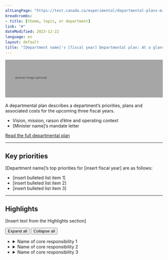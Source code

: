 ```yaml
---
altLangPage: "https://test.canada.ca/experimental/departmental-plans-ministeriels/pm-en-un-coup-doeil.html"
breadcrumbs:
- title: [theme, topic, or department]
link: "#"
dateModified: 2023-12-22
language: en
layout: default
title: "[Department name]'s [fiscal year] Departmental plan: At a glance"
---
```

<div class="parbase section">
    <img alt="" class="img-responsive center-block mrgn-tp-lg mrgn-bttm-lg" src="https://raw.githubusercontent.com/gc-proto/experimental/master/results-resultats/banner.png">
    <p>A departmental plan describes a department&rsquo;s priorities, plans and associated costs for the upcoming three
        fiscal years.</p>
    <ul>
        <li>Vision, mission, raison d&#8217;&ecirc;tre and operating context</li>
        <li>[Minister name]&#8217;s mandate letter</li>
    </ul>
    <div class="mrgn-tp-lg">
        <p><a href="https://test.canada.ca/experimental/departmental-plans-ministeriels/dp-full-page.html"
                class="btn btn-primary btn-lg">Read the full departmental plan</a>
            <span class="wb-toggle" data-toggle="{&quot;selector&quot;: &quot;main summary&quot;, &quot;print&quot;: &quot;on&quot;}"></span>
        </p>
    </div>
    <hr>
    <section>
        <h2>Key priorities</h2>
        <p>[Department name]’s top priorities for [insert fiscal year] are as follows:</p>
        <ul>
            <li>[insert bulleted list item 1]</li>
            <li>[insert bulleted list item 2]</li>
            <li>[insert bulleted list item 3]</li>
        </ul>
    </section>
    <hr>
    <section>
        <h2>Highlights </h2>
        <p>[Insert text from the Highlights section]</p>
        <div id="cores">
                <button type="button" class="btn btn-default wb-toggle" data-toggle="{&quot;selector&quot;: &quot;details&quot;, &quot;parent&quot;: &quot;#cores&quot;, &quot;type&quot;: &quot;on&quot;}">Expand all</button>
                <button type="button" class="btn btn-default wb-toggle" data-toggle="{&quot;selector&quot;: &quot;details&quot;, &quot;parent&quot;: &quot;#cores&quot;, &quot;type&quot;: &quot;off&quot;}">Collapse all</button>
            <ul class="list-unstyled">
                <li>
                    <details>
                        <summary class="wb-toggle" data-toggle='{"print":"on"}'>Name of core responsibility 1</summary>
                        <div>
                            <p><strong>Planned spending:</strong> [Insert amount]</p>
                            <p><strong>Planned human resources:</strong> [Insert amount]</p>
                            <p><strong>Departmental results:</strong></p>
                            <ul>
                                <li>[Insert bullet list item 1]</li>
                            </ul>
                            <p>More information about [name of core responsibility] [hyperlink to the full plan, core
                                responsibility 1, progress on results section] can be found in the full plan.</p>
                        </div>
                    </details>
                </li>
                <li>
                    <details>
                        <summary class="wb-toggle" data-toggle='{"print":"on"}'>Name of core responsibility 2</summary>
                        <div>
                            <p><strong>Planned spending:</strong> [Insert amount]</p>
                            <p><strong>Planned human resources:</strong> [Insert amount]</p>
                            <p><strong>Departmental results:</strong></p>
                            <ul>
                                <li>[Insert bullet list item 1]</li>
                            </ul>
                            <p>More information about [name of core responsibility] [hyperlink to the full plan, core
                                responsibility 1, progress on results section] can be found in the full plan.</p>
                        </div>
                    </details>
                </li>
                <li>
                    <details>
                        <summary class="wb-toggle" data-toggle='{"print":"on"}'>Name of core responsibility 3</summary>
                        <div>
                            <p><strong>Planned spending:</strong> [Insert amount]</p>
                            <p><strong>Planned human resources:</strong> [Insert amount]</p>
                            <p><strong>Departmental results:</strong></p>
                            <ul>
                                <li>[Insert bullet list item 1]</li>
                            </ul>
                            <p>More information about [name of core responsibility] [hyperlink to the full plan, core
                                responsibility 1, progress on results section] can be found in the full plan.</p>
                        </div>
                    </details>
                </li>
            </ul>
        </div>
    </section>
</div>